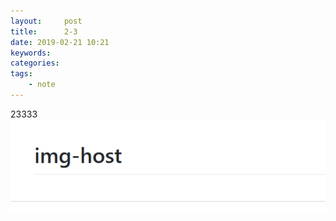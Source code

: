 ```yaml
---
layout:     post
title:      2-3
date: 2019-02-21 10:21
keywords:
categories:
tags:
    - note
---
```

23333  
![](https://raw.githubusercontent.com/Tangyeye/TY/master/2.PNG)  
